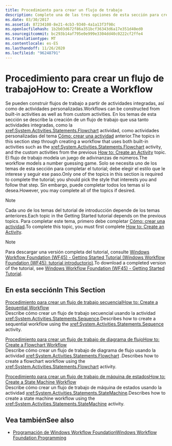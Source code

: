 ```yaml
---
title: Procedimiento para crear un flujo de trabajo
description: Complete una de las tres opciones de esta sección para crear un flujo de trabajo como parte de este tutorial de Workflow Foundation.
ms.date: 03/30/2017
ms.assetid: 87234108-8e21-4cb3-9340-4a1a13f3f98c
ms.openlocfilehash: 1b2b03d672f86a351bcf36343d6a17e351d40ed0
ms.sourcegitcommit: bc293b14af795e0e999e3304dd40c0222cf2ffe4
ms.translationtype: MT
ms.contentlocale: es-ES
ms.lasthandoff: 11/26/2020
ms.locfileid: "96248791"
---
```

# <a name="how-to-create-a-workflow"></a><span data-ttu-id="62e5d-103">Procedimiento para crear un flujo de trabajo</span><span class="sxs-lookup"><span data-stu-id="62e5d-103">How to: Create a Workflow</span></span>

<span data-ttu-id="62e5d-104">Se pueden construir flujos de trabajo a partir de actividades integradas, así como de actividades personalizadas.</span><span class="sxs-lookup"><span data-stu-id="62e5d-104">Workflows can be constructed from built-in activities as well as from custom activities.</span></span> <span data-ttu-id="62e5d-105">En los temas de esta sección se describe la creación de un flujo de trabajo que usa tanto actividades integradas, como la <xref:System.Activities.Statements.Flowchart> actividad, como actividades personalizadas del tema [Cómo: crear una actividad](how-to-create-an-activity.md) anterior.</span><span class="sxs-lookup"><span data-stu-id="62e5d-105">The topics in this section step through creating a workflow that uses both built-in activities such as the <xref:System.Activities.Statements.Flowchart> activity, and the custom activities from the previous [How to: Create an Activity](how-to-create-an-activity.md) topic.</span></span> <span data-ttu-id="62e5d-106">El flujo de trabajo modela un juego de adivinanzas de números.</span><span class="sxs-lookup"><span data-stu-id="62e5d-106">The workflow models a number guessing game.</span></span> <span data-ttu-id="62e5d-107">Solo se necesita uno de los temas de esta sección para completar el tutorial; debe elegir el estilo que le interese y seguir ese paso.</span><span class="sxs-lookup"><span data-stu-id="62e5d-107">Only one of the topics in this section is required to complete the tutorial; you should pick the style that interests you and follow that step.</span></span> <span data-ttu-id="62e5d-108">Sin embargo, puede completar todos los temas si lo desea.</span><span class="sxs-lookup"><span data-stu-id="62e5d-108">However, you may complete all of the topics if desired.</span></span>  
  
> [!NOTE]
> <span data-ttu-id="62e5d-109">Cada uno de los temas del tutorial de introducción depende de los temas anteriores.</span><span class="sxs-lookup"><span data-stu-id="62e5d-109">Each topic in the Getting Started tutorial depends on the previous topics.</span></span> <span data-ttu-id="62e5d-110">Para completar este tema, primero debe completar [Cómo: crear una actividad](how-to-create-an-activity.md).</span><span class="sxs-lookup"><span data-stu-id="62e5d-110">To complete this topic, you must first complete [How to: Create an Activity](how-to-create-an-activity.md).</span></span>  
  
> [!NOTE]
> <span data-ttu-id="62e5d-111">Para descargar una versión completa del tutorial, consulte [Windows Workflow Foundation (WF45) - Getting Started Tutorial (Windows Workflow Foundation (WF45): tutorial introductorio)](https://go.microsoft.com/fwlink/?LinkID=248976).</span><span class="sxs-lookup"><span data-stu-id="62e5d-111">To download a completed version of the tutorial, see [Windows Workflow Foundation (WF45) - Getting Started Tutorial](https://go.microsoft.com/fwlink/?LinkID=248976).</span></span>  
  
## <a name="in-this-section"></a><span data-ttu-id="62e5d-112">En esta sección</span><span class="sxs-lookup"><span data-stu-id="62e5d-112">In This Section</span></span>  

 [<span data-ttu-id="62e5d-113">Procedimiento para crear un flujo de trabajo secuencial</span><span class="sxs-lookup"><span data-stu-id="62e5d-113">How to: Create a Sequential Workflow</span></span>](how-to-create-a-sequential-workflow.md)  
 <span data-ttu-id="62e5d-114">Describe cómo crear un flujo de trabajo secuencial usando la actividad <xref:System.Activities.Statements.Sequence>.</span><span class="sxs-lookup"><span data-stu-id="62e5d-114">Describes how to create a sequential workflow using the <xref:System.Activities.Statements.Sequence> activity.</span></span>  
  
 [<span data-ttu-id="62e5d-115">Procedimiento para crear un flujo de trabajo de diagrama de flujo</span><span class="sxs-lookup"><span data-stu-id="62e5d-115">How to: Create a Flowchart Workflow</span></span>](how-to-create-a-flowchart-workflow.md)  
 <span data-ttu-id="62e5d-116">Describe cómo crear un flujo de trabajo de diagrama de flujo usando la actividad <xref:System.Activities.Statements.Flowchart> .</span><span class="sxs-lookup"><span data-stu-id="62e5d-116">Describes how to create a flowchart workflow using the <xref:System.Activities.Statements.Flowchart> activity.</span></span>  
  
 [<span data-ttu-id="62e5d-117">Procedimiento para crear un flujo de trabajo de máquina de estados</span><span class="sxs-lookup"><span data-stu-id="62e5d-117">How to: Create a State Machine Workflow</span></span>](how-to-create-a-state-machine-workflow.md)  
 <span data-ttu-id="62e5d-118">Describe cómo crear un flujo de trabajo de máquina de estados usando la actividad <xref:System.Activities.Statements.StateMachine>.</span><span class="sxs-lookup"><span data-stu-id="62e5d-118">Describes how to create a state machine workflow using the <xref:System.Activities.Statements.StateMachine> activity.</span></span>  
  
## <a name="see-also"></a><span data-ttu-id="62e5d-119">Vea también</span><span class="sxs-lookup"><span data-stu-id="62e5d-119">See also</span></span>

- [<span data-ttu-id="62e5d-120">Programación de Windows Workflow Foundation</span><span class="sxs-lookup"><span data-stu-id="62e5d-120">Windows Workflow Foundation Programming</span></span>](programming.md)
